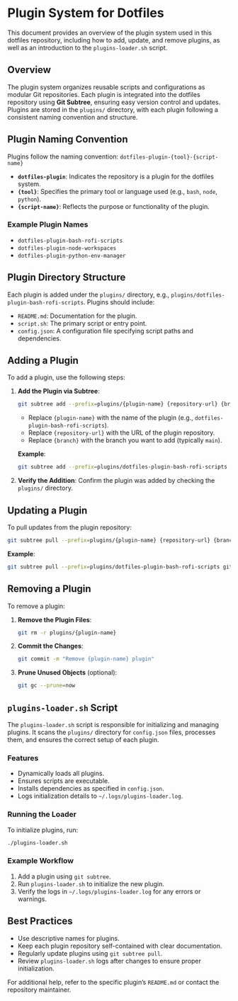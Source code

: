 # Plugin System for Dotfiles

This document provides an overview of the plugin system used in this dotfiles repository, including how to add, update, and remove plugins, as well as an introduction to the `plugins-loader.sh` script.

## Overview

The plugin system organizes reusable scripts and configurations as modular Git repositories. Each plugin is integrated into the dotfiles repository using **Git Subtree**, ensuring easy version control and updates. Plugins are stored in the `plugins/` directory, with each plugin following a consistent naming convention and structure.

## Plugin Naming Convention

Plugins follow the naming convention: `dotfiles-plugin-{tool}-{script-name}`

* **`dotfiles-plugin`**: Indicates the repository is a plugin for the dotfiles system.
* **`{tool}`**: Specifies the primary tool or language used (e.g., `bash`, `node`, `python`).
* **`{script-name}`**: Reflects the purpose or functionality of the plugin.

### Example Plugin Names

* `dotfiles-plugin-bash-rofi-scripts`
* `dotfiles-plugin-node-workspaces`
* `dotfiles-plugin-python-env-manager`

## Plugin Directory Structure

Each plugin is added under the `plugins/` directory, e.g., `plugins/dotfiles-plugin-bash-rofi-scripts`. Plugins should include:

* `README.md`: Documentation for the plugin.
* `script.sh`: The primary script or entry point.
* `config.json`: A configuration file specifying script paths and dependencies.

## Adding a Plugin

To add a plugin, use the following steps:

1. **Add the Plugin via Subtree**:

   ```bash
   git subtree add --prefix=plugins/{plugin-name} {repository-url} {branch}
   ```

   * Replace `{plugin-name}` with the name of the plugin (e.g., `dotfiles-plugin-bash-rofi-scripts`).
   * Replace `{repository-url}` with the URL of the plugin repository.
   * Replace `{branch}` with the branch you want to add (typically `main`).

   **Example**:

   ```bash
   git subtree add --prefix=plugins/dotfiles-plugin-bash-rofi-scripts git@github.com:davidsneighbour/dotfiles-plugin-bash-rofi-scripts.git main
   ```

2. **Verify the Addition**:
   Confirm the plugin was added by checking the `plugins/` directory.

## Updating a Plugin

To pull updates from the plugin repository:

```bash
git subtree pull --prefix=plugins/{plugin-name} {repository-url} {branch}
```

**Example**:

```bash
git subtree pull --prefix=plugins/dotfiles-plugin-bash-rofi-scripts git@github.com:davidsneighbour/dotfiles-plugin-bash-rofi-scripts.git main
```

## Removing a Plugin

To remove a plugin:

1. **Remove the Plugin Files**:

   ```bash
   git rm -r plugins/{plugin-name}
   ```

2. **Commit the Changes**:

   ```bash
   git commit -m "Remove {plugin-name} plugin"
   ```

3. **Prune Unused Objects** (optional):

   ```bash
   git gc --prune=now
   ```

## `plugins-loader.sh` Script

The `plugins-loader.sh` script is responsible for initializing and managing plugins. It scans the `plugins/` directory for `config.json` files, processes them, and ensures the correct setup of each plugin.

### Features

* Dynamically loads all plugins.
* Ensures scripts are executable.
* Installs dependencies as specified in `config.json`.
* Logs initialization details to `~/.logs/plugins-loader.log`.

### Running the Loader

To initialize plugins, run:

```bash
./plugins-loader.sh
```

### Example Workflow

1. Add a plugin using `git subtree`.
2. Run `plugins-loader.sh` to initialize the new plugin.
3. Verify the logs in `~/.logs/plugins-loader.log` for any errors or warnings.

## Best Practices

* Use descriptive names for plugins.
* Keep each plugin repository self-contained with clear documentation.
* Regularly update plugins using `git subtree pull`.
* Review `plugins-loader.sh` logs after changes to ensure proper initialization.

For additional help, refer to the specific plugin’s `README.md` or contact the repository maintainer.
